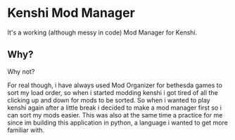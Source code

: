 # Kenshi Mod Manager
It's a working (although messy in code) Mod Manager for Kenshi.

## Why?
Why not?

For real though, i have always used Mod Organizer for bethesda games to sort my load order, so when i started modding kenshi i got tired of all the clicking up and down for mods to be sorted.
So when i wanted to play kenshi again after a little break i decided to make a mod manager first so i can sort my mods easier.
This was also at the same time a practice for me since im building this application in python, a language i wanted to get more familiar with.

